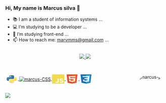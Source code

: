 ### Hi, My name is Marcus silva 👋


- 📚 I am a student of information systems ...
- 💻 I’m studying to be a developer ...
- 🌱 I’m studying front-end ...
- 📫 How to reach me: marvmms@gmail.com ...

##

<div align="center">
  <a href="https://github.com/marcus-21">
  <img height="150em" src="https://github-readme-stats.vercel.app/api?username=marcus-21&show_icons=true&theme=swift&include_all_commits=true&count_private=true"/>
  <img height="150em" src="https://github-readme-stats.vercel.app/api/top-langs/?username=marcus-21&layout=compact&langs_count=7&theme=swift"/>
</div>
  
  ##
  
<div style="display: inline_block"><br>
  <img align="center" alt="marcus-Python" height="30" width="40" src="https://raw.githubusercontent.com/devicons/devicon/master/icons/python/python-original.svg">
  <img align="center" alt="marcus-CSS" height="30" width="40" src="https://cdn.jsdelivr.net/gh/devicons/devicon/icons/java/java-original.svg" />
  <img align="center" alt="marcus-Js" height="30" width="40" src="https://raw.githubusercontent.com/devicons/devicon/master/icons/javascript/javascript-plain.svg">
  <img align="center" alt="marcus-HTML" height="30" width="40" src="https://raw.githubusercontent.com/devicons/devicon/master/icons/html5/html5-original.svg">
  <img align="center" alt="marcus-CSS" height="30" width="40" src="https://raw.githubusercontent.com/devicons/devicon/master/icons/css3/css3-original.svg">
  <img align="right" alt="marcus-pic" height="150" style="border-radius:50px;" src="https://i.pinimg.com/originals/06/60/ef/0660efe82fa3da42ed56eef013171835.gif">
</div>
  
  ##
  
<div> 
    
  <a href="https://www.linkedin.com/in/marcus-silva-7a997b207/" target="_blank"><img src="https://img.shields.io/badge/-LinkedIn-%230077B5?style=for-the-badge&logo=linkedin&logoColor=white" target="_blank"></a> 
 
 
</div>
